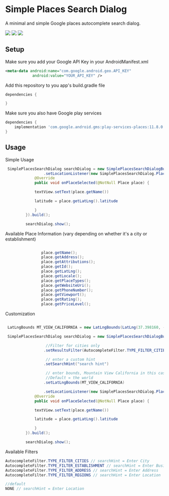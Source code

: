 Simple Places Search Dialog
==========

A minimal and simple Google places autocomplete search dialog.

![](images/image1.png) ![](images/image2.png) ![](images/image3.png)

## Setup

Make sure you add your Google API Key in your AndroidManifest.xml
```xml
<meta-data android:name="com.google.android.geo.API_KEY"
            android:value="YOUR_API_KEY" />
```

Add this repository to you app's build.gradle file

```groovy
dependencies {

}
```

Make sure you also have Google play services

```groovy
dependencies {
    implementation 'com.google.android.gms:play-services-places:11.8.0'
}
```

## Usage

Simple Usage
```java
 SimplePlacesSearchDialog searchDialog = new SimplePlacesSearchDialogBuilder(this)
                 .setLocationListener(new SimplePlacesSearchDialog.PlaceSelectedCallback() {
             @Override
             public void onPlaceSelected(@NotNull Place place) {

             textView.setText(place.getName())

             latitude = place.getLatLng().latitude

             }
         }).build();

         searchDialog.show();
```

Available Place Information (vary depending on whether it's a city or establishment)

```java

                place.getName();
                place.getAddress();
                place.getAttributions();
                place.getId();
                place.getLatLng();
                place.getLocale();
                place.getPlaceTypes();
                place.getWebsiteUri();
                place.getPhoneNumber();
                place.getViewport();
                place.getRating();
                place.getPriceLevel();

```

Customization

```java

 LatLngBounds MT_VIEW_CALIFORNIA = new LatLngBounds(LatLng(37.398160, -122.180831), LatLng(37.430610, -121.972090));

 SimplePlacesSearchDialog searchDialog = new SimplePlacesSearchDialogBuilder(this)

                  //Filter for cities only
                 .setResultsFilter(AutocompleteFilter.TYPE_FILTER_CITIES)

                  // enter a custom hint
                 .setSearchHint("search hint")

                  // enter bounds, Mountain View California in this case
                  //Default = the world
                 .setLatLngBounds(MT_VIEW_CALIFORNIA)

                 .setLocationListener(new SimplePlacesSearchDialog.PlaceSelectedCallback() {
             @Override
             public void onPlaceSelected(@NotNull Place place) {

             textView.setText(place.getName())

             latitude = place.getLatLng().latitude

             }
         }).build();

         searchDialog.show();
```

Available Filters

```java
AutocompleteFilter.TYPE_FILTER_CITIES // searchHint = Enter City
AutocompleteFilter.TYPE_FILTER_ESTABLISHMENT // searchHint = Enter Business
AutocompleteFilter.TYPE_FILTER_ADDRESS // searchHint = Enter Address
AutocompleteFilter.TYPE_FILTER_REGIONS // searchHint = Enter Location

//default
NONE // searchHint = Enter Location

```